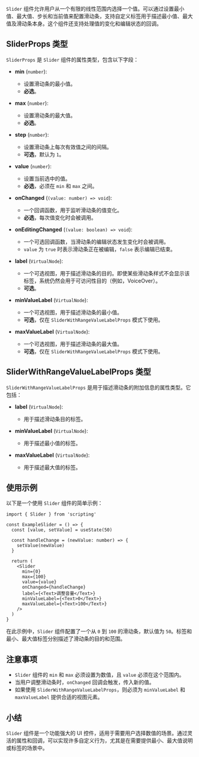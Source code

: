 `Slider` 组件允许用户从一个有限的线性范围内选择一个值。可以通过设置最小值、最大值、步长和当前值来配置滑动条，支持自定义标签用于描述最小值、最大值及滑动条本身。这个组件还支持处理值的变化和编辑状态的回调。

## SliderProps 类型

`SliderProps` 是 `Slider` 组件的属性类型，包含以下字段：

- **min** (`number`): 
  - 设置滑动条的最小值。
  - **必选**。

- **max** (`number`): 
  - 设置滑动条的最大值。
  - **必选**。

- **step** (`number`): 
  - 设置滑动条上每次有效值之间的间隔。
  - **可选**，默认为 `1`。

- **value** (`number`): 
  - 设置当前选中的值。
  - **必选**，必须在 `min` 和 `max` 之间。

- **onChanged** (`(value: number) => void`): 
  - 一个回调函数，用于监听滑动条的值变化。
  - **必选**，每次值变化时会被调用。

- **onEditingChanged** (`(value: boolean) => void`): 
  - 一个可选回调函数，当滑动条的编辑状态发生变化时会被调用。
  - `value` 为 `true` 时表示滑动条正在被编辑，`false` 表示编辑已结束。

- **label** (`VirtualNode`): 
  - 一个可选视图，用于描述滑动条的目的。即使某些滑动条样式不会显示该标签，系统仍然会用于可访问性目的（例如，VoiceOver）。
  - **可选**。

- **minValueLabel** (`VirtualNode`): 
  - 一个可选视图，用于描述滑动条的最小值。
  - **可选**，仅在 `SliderWithRangeValueLabelProps` 模式下使用。

- **maxValueLabel** (`VirtualNode`): 
  - 一个可选视图，用于描述滑动条的最大值。
  - **可选**，仅在 `SliderWithRangeValueLabelProps` 模式下使用。

## SliderWithRangeValueLabelProps 类型

`SliderWithRangeValueLabelProps` 是用于描述滑动条的附加信息的属性类型。它包括：

- **label** (`VirtualNode`): 
  - 用于描述滑动条目的标签。
  
- **minValueLabel** (`VirtualNode`): 
  - 用于描述最小值的标签。

- **maxValueLabel** (`VirtualNode`): 
  - 用于描述最大值的标签。

## 使用示例

以下是一个使用 `Slider` 组件的简单示例：

```tsx
import { Slider } from 'scripting'

const ExampleSlider = () => {
  const [value, setValue] = useState(50)

  const handleChange = (newValue: number) => {
    setValue(newValue)
  }

  return (
    <Slider
      min={0}
      max={100}
      value={value}
      onChanged={handleChange}
      label={<Text>调整音量</Text>}
      minValueLabel={<Text>0</Text>}
      maxValueLabel={<Text>100</Text>}
    />
  )
}
```

在此示例中，`Slider` 组件配置了一个从 `0` 到 `100` 的滑动条，默认值为 `50`。标签和最小、最大值标签分别描述了滑动条的目的和范围。

## 注意事项

- `Slider` 组件的 `min` 和 `max` 必须设置为数值，且 `value` 必须在这个范围内。
- 当用户调整滑动条时，`onChanged` 回调会触发，传入新的值。
- 如果使用 `SliderWithRangeValueLabelProps`，则必须为 `minValueLabel` 和 `maxValueLabel` 提供合适的视图元素。

## 小结

`Slider` 组件是一个功能强大的 UI 控件，适用于需要用户选择数值的场景。通过灵活的属性和回调，可以实现许多自定义行为，尤其是在需要提供最小、最大值说明或标签的场景中。